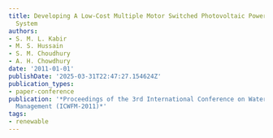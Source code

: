 ```yaml
---
title: Developing A Low-Cost Multiple Motor Switched Photovoltaic Powered Irrigation
  System
authors:
- S. M. L. Kabir
- M. S. Hussain
- S. M. Choudhury
- A. H. Chowdhury
date: '2011-01-01'
publishDate: '2025-03-31T22:47:27.154624Z'
publication_types:
- paper-conference
publication: '*Proceedings of the 3rd International Conference on Water and Flood
  Management (ICWFM-2011)*'
tags:
- renewable
---
```

